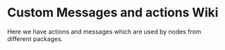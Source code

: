 # Custom Messages and actions Wiki

Here we have actions and messages which are used by nodes from different packages.